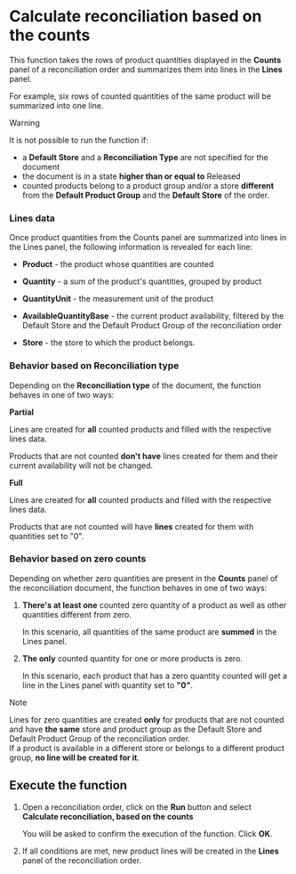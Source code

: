 # Calculate reconciliation based on the counts

This function takes the rows of product quantities displayed in the **Counts** panel of a reconciliation order and summarizes them into lines in the **Lines** panel.

For example, six rows of counted quantities of the same product will be summarized into one line.

> [!WARNING]
> It is not possible to run the function if: <br>
> * a **Default Store** and a **Reconciliation Type** are not specified for the document
> * the document is in a state **higher than or equal to** Released  <br>
> * counted products belong to a product group and/or a store **different** from the **Default Product Group** and the **Default Store** of the order.

### Lines data

Once product quantities from the Counts panel are summarized into lines in the Lines panel, the following information is revealed for each line:

* **Product** - the product whose quantities are counted

* **Quantity** - a sum of the product's quantities, grouped by product

* **QuantityUnit** - the measurement unit of the product

* **AvailableQuantityBase** - the current product availability, filtered by the Default Store and the Default Product Group of the reconciliation order 

* **Store** - the store to which the product belongs.

### Behavior based on Reconciliation type

Depending on the **Reconciliation type** of the document, the function behaves in one of two ways:

**Partial** 

Lines are created for **all** counted products and filled with the respective lines data.

Products that are not counted **don't have** lines created for them and their current availability will not be changed.
  
**Full**

Lines are created for **all** counted products and filled with the respective lines data.

Products that are not counted will have **lines** created for them with quantities set to "0".

### Behavior based on zero counts

Depending on whether zero quantities are present in the **Counts** panel of the reconciliation document, the function behaves in one of two ways:

1. **There's at least one** counted zero quantity of a product as well as other quantities different from zero.

   In this scenario, all quantities of the same product are **summed** in the Lines panel. 
  
2. **The only** counted quantity for one or more products is zero.

   In this scenario, each product that has a zero quantity counted will get a line in the Lines panel with quantity set to **"0"**.

> [!NOTE]
> Lines for zero quantities are created **only** for products that are not counted and have **the same** store and product group as the Default Store and Default Product Group of the reconciliation order. <br>
> If a product is available in a different store or belongs to a different product group, **no line will be created for it**.

## Execute the function

1. Open a reconciliation order, click on the **Run** button and select **Calculate reconciliation, based on the counts**

   You will be asked to confirm the execution of the function. Click **OK**.

2. If all conditions are met, new product lines will be created in the **Lines** panel of the reconciliation order.

